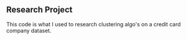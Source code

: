 ## Research Project

This code is what I used to research clustering algo's on a credit card company dataset.
